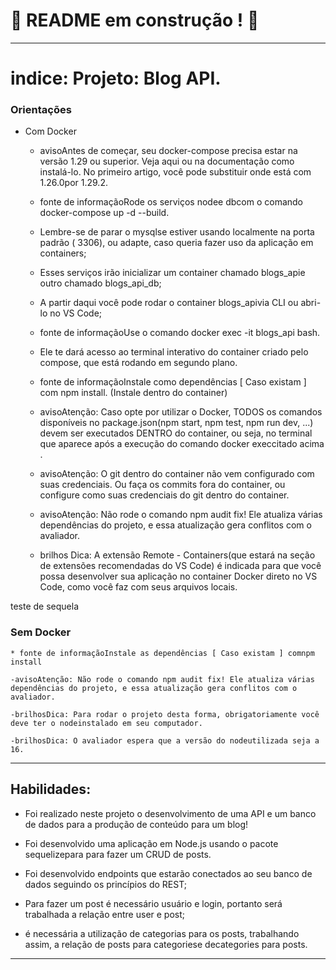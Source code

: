 # :construction: README em construção ! :construction:
<!-- Olá, Tryber!
Esse é apenas um arquivo inicial para o README do seu projeto.
É essencial que você preencha esse documento por conta própria, ok?
Não deixe de usar nossas dicas de escrita de README de projetos, e deixe sua criatividade brilhar!
:warning: IMPORTANTE: você precisa deixar nítido:
- quais arquivos/pastas foram desenvolvidos por você; 
- quais arquivos/pastas foram desenvolvidos por outra pessoa estudante;
- quais arquivos/pastas foram desenvolvidos pela Trybe.
-->
---
# indice: Projeto: Blog API.

### Orientações

* Com Docker
    - avisoAntes de começar, seu docker-compose precisa estar na versão 1.29 ou superior. Veja aqui ou na documentação como instalá-lo. No primeiro artigo, você pode substituir onde está com 1.26.0por 1.29.2.

    - fonte de informaçãoRode os serviços nodee dbcom o comando docker-compose up -d --build.

    - Lembre-se de parar o mysqlse estiver usando localmente na porta padrão ( 3306), ou adapte, caso queria fazer uso da aplicação em containers;

    - Esses serviços irão inicializar um container chamado blogs_apie outro chamado blogs_api_db;

    - A partir daqui você pode rodar o container blogs_apivia CLI ou abri-lo no VS Code;

    - fonte de informaçãoUse o comando docker exec -it blogs_api bash.

    - Ele te dará acesso ao terminal interativo do container criado pelo compose, que está rodando em segundo plano.
    - fonte de informaçãoInstale como dependências [ Caso existam ] com npm install. (Instale dentro do container)

    * avisoAtenção: Caso opte por utilizar o Docker, TODOS os comandos disponíveis no package.json(npm start, npm test, npm run dev, ...) devem ser executados DENTRO do container, ou seja, no terminal que aparece após a execução do comando docker execcitado acima .

    * avisoAtenção: O git dentro do container não vem configurado com suas credenciais. Ou faça os commits fora do container, ou configure como suas credenciais do git dentro do container.

    * avisoAtenção: Não rode o comando npm audit fix! Ele atualiza várias dependências do projeto, e essa atualização gera conflitos com o avaliador.

    - brilhos Dica: A extensão Remote - Containers(que estará na seção de extensões recomendadas do VS Code) é indicada para que você possa desenvolver sua aplicação no container Docker direto no VS Code, como você faz com seus arquivos locais.

teste de sequela


### Sem Docker
    * fonte de informaçãoInstale as dependências [ Caso existam ] comnpm install

    -avisoAtenção: Não rode o comando npm audit fix! Ele atualiza várias dependências do projeto, e essa atualização gera conflitos com o avaliador.

    -brilhosDica: Para rodar o projeto desta forma, obrigatoriamente você deve ter o nodeinstalado em seu computador.

    -brilhosDica: O avaliador espera que a versão do nodeutilizada seja a 16.

---
## Habilidades:

 - Foi realizado neste projeto o desenvolvimento de uma API e um banco de dados para a produção de conteúdo para um blog!

 - Foi desenvolvido uma aplicação em Node.js usando o pacote sequelizepara  para fazer um CRUD de posts.

 - Foi desenvolvido endpoints que estarão conectados ao seu banco de dados seguindo os princípios do REST;

* Para fazer um post é necessário usuário e login, portanto será trabalhada a relação entre user e post;

- é necessária a utilização de categorias para os posts, trabalhando assim, a relação de posts para categoriese decategories para posts.

---